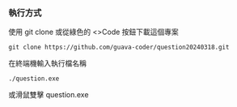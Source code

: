 ### 執行方式

使用 git clone 或從綠色的 <>Code 按鈕下載這個專案

    git clone https://github.com/guava-coder/question20240318.git

在終端機輸入執行檔名稱

    ./question.exe

或滑鼠雙擊 question.exe
